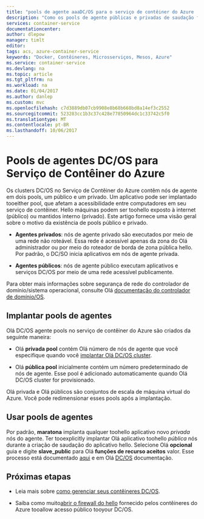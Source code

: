 ```yaml
---
title: "pools de agente aaaDC/OS para o serviço de contêiner do Azure | Microsoft Docs"
description: "Como os pools de agente públicas e privadas de saudação funcionam com um cluster do serviço de contêiner do Azure DC/OS"
services: container-service
documentationcenter: 
author: dlepow
manager: timlt
editor: 
tags: acs, azure-container-service
keywords: "Docker, Contêineres, Microsserviços, Mesos, Azure"
ms.service: container-service
ms.devlang: na
ms.topic: article
ms.tgt_pltfrm: na
ms.workload: na
ms.date: 01/04/2017
ms.author: danlep
ms.custom: mvc
ms.openlocfilehash: c7d3889db07cb9908e8b68b668bd8a14ef3c2552
ms.sourcegitcommit: 523283cc1b3c37c428e77850964dc1c33742c5f0
ms.translationtype: MT
ms.contentlocale: pt-BR
ms.lasthandoff: 10/06/2017
---
```

# <a name="dcos-agent-pools-for-azure-container-service"></a>Pools de agentes DC/OS para Serviço de Contêiner do Azure
Os clusters DC/OS no Serviço de Contêiner do Azure contêm nós de agente em dois pools, um público e um privado. Um aplicativo pode ser implantado tooeither pool, que afetam a acessibilidade entre computadores em seu serviço de contêiner. Hello máquinas podem ser toohello exposto à internet (público) ou mantidos interno (privado). Este artigo fornece uma visão geral sobre o motivo da existência de pools público e privado.


* **Agentes privados**: nós de agente privado são executados por meio de uma rede não roteável. Essa rede é acessível apenas da zona do Olá administrador ou por meio do roteador de borda de zona pública hello. Por padrão, o DC/SO inicia aplicativos em nós de agente privada. 

* **Agentes públicos**: nós de agente público executam aplicativos e serviços DC/OS por meio de uma rede acessível publicamente. 

Para obter mais informações sobre segurança de rede do controlador de domínio/sistema operacional, consulte Olá [documentação do controlador de domínio/OS](https://dcos.io/docs/1.7/administration/securing-your-cluster/).

## <a name="deploy-agent-pools"></a>Implantar pools de agentes

Olá DC/OS agente pools no serviço de contêiner do Azure são criados da seguinte maneira:

* Olá **privada pool** contém Olá número de nós de agente que você especifique quando você [implantar Olá DC/OS cluster](container-service-deployment.md). 

* Olá **pública pool** inicialmente contém um número predeterminado de nós de agente. Esse pool é adicionado automaticamente quando Olá DC/OS cluster for provisionado.

Olá privada e Olá públicos são conjuntos de escala de máquina virtual do Azure. Você pode redimensionar esses pools após a implantação.

## <a name="use-agent-pools"></a>Usar pools de agentes
Por padrão, **maratona** implanta qualquer toohello aplicativo novo *privada* nós do agente. Ter tooexplicitly implantar Olá aplicativo toohello *pública* nós durante a criação de saudação do aplicativo hello. Selecione Olá **opcional** guia e digite **slave_public** para Olá **funções de recurso aceitos** valor. Esse processo está documentado [aqui](container-service-mesos-marathon-ui.md#deploy-a-docker-formatted-container) e em Olá [DC/OS](https://dcos.io/docs/1.7/administration/installing/custom/create-public-agent/) documentação.

## <a name="next-steps"></a>Próximas etapas
* Leia mais sobre [como gerenciar seus contêineres DC/OS](container-service-mesos-marathon-ui.md).

* Saiba como muito[abrir o firewall do hello](container-service-enable-public-access.md) fornecido pelos contêineres do Azure tooallow acesso público tooyour DC/OS.

